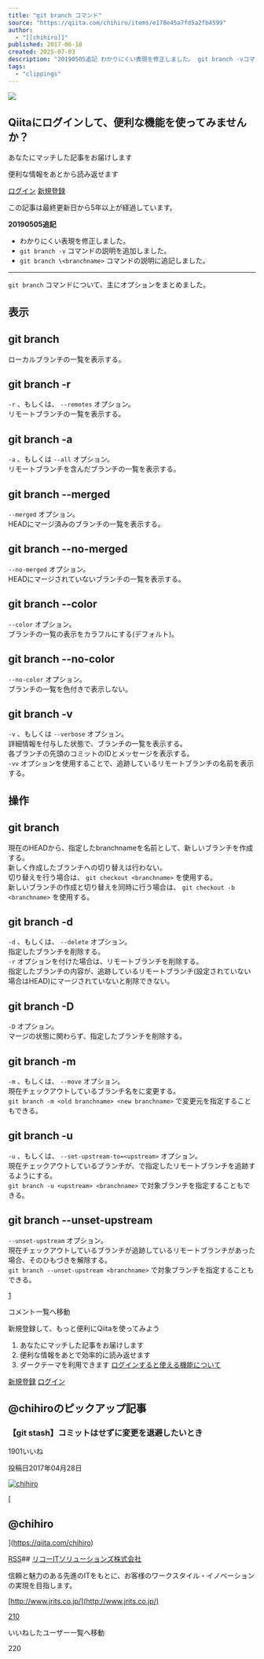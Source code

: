 ```yaml
---
title: "git branch コマンド"
source: "https://qiita.com/chihiro/items/e178e45a7fd5a2fb4599"
author:
  - "[[chihiro]]"
published: 2017-06-10
created: 2025-07-03
description: "20190505追記 わかりにくい表現を修正しました。 git branch -vコマンドの説明を追加しました。 git branch \コマンドの説明に追記しました。 git branchコマンドについて、主にオプションをまとめました。 ..."
tags:
  - "clippings"
---
```

![](https://relay-dsp.ad-m.asia/dmp/sync/bizmatrix?pid=c3ed207b574cf11376&d=x18o8hduaj&uid=)

## Qiitaにログインして、便利な機能を使ってみませんか？

あなたにマッチした記事をお届けします

便利な情報をあとから読み返せます

[ログイン](https://qiita.com/login?callback_action=login_or_signup&redirect_to=%2Fchihiro%2Fitems%2Fe178e45a7fd5a2fb4599&realm=qiita) [新規登録](https://qiita.com/signup?callback_action=login_or_signup&redirect_to=%2Fchihiro%2Fitems%2Fe178e45a7fd5a2fb4599&realm=qiita)

この記事は最終更新日から5年以上が経過しています。

**20190505追記**

- わかりにくい表現を修正しました。
- `git branch -v` コマンドの説明を追加しました。
- `git branch \<branchname>` コマンドの説明に追記しました。

---

`git branch` コマンドについて、主にオプションをまとめました。

## 表示

## git branch

ローカルブランチの一覧を表示する。

## git branch -r

`-r` 、もしくは、 `--remotes` オプション。  
リモートブランチの一覧を表示する。

## git branch -a

`-a` 、もしくは `--all` オプション。  
リモートブランチを含んだブランチの一覧を表示する。

## git branch --merged

`--merged` オプション。  
HEADにマージ済みのブランチの一覧を表示する。

## git branch --no-merged

`--no-merged` オプション。  
HEADにマージされていないブランチの一覧を表示する。

## git branch --color

`--color` オプション。  
ブランチの一覧の表示をカラフルにする(デフォルト)。

## git branch --no-color

`--no-color` オプション。  
ブランチの一覧を色付きで表示しない。

## git branch -v

`-v` 、もしくは `--verbose` オプション。  
詳細情報を付与した状態で、ブランチの一覧を表示する。  
各ブランチの先頭のコミットのIDとメッセージを表示する。  
`-vv` オプションを使用することで、追跡しているリモートブランチの名前を表示する。

## 操作

## git branch <branchname>

現在のHEADから、指定したbranchnameを名前として、新しいブランチを作成する。  
新しく作成したブランチへの切り替えは行わない。  
切り替えを行う場合は、 `git checkout <branchname>` を使用する。  
新しいブランチの作成と切り替えを同時に行う場合は、 `git checkout -b <branchname>` を使用する。

## git branch -d <branchname>

`-d` 、もしくは、 `--delete` オプション。  
指定したブランチを削除する。  
`-r` オプションを付けた場合は、リモートブランチを削除する。  
指定したブランチの内容が、追跡しているリモートブランチ(設定されていない場合はHEAD)にマージされていないと削除できない。

## git branch -D <branchname>

`-D` オプション。  
マージの状態に関わらず、指定したブランチを削除する。

## git branch -m <new branchname>

`-m` 、もしくは、 `--move` オプション。  
現在チェックアウトしているブランチ名を<new branchname>に変更する。  
`git branch -m <old branchname> <new branchname>` で変更元を指定することもできる。

## git branch -u <upstream>

`-u` 、もしくは、 `--set-upstream-to=<upstream>` オプション。  
現在チェックアウトしているブランチが、<upstream>で指定したリモートブランチを追跡するようにする。  
`git branch -u <upstream> <branchname>` で対象ブランチを指定することもできる。

## git branch --unset-upstream

`--unset-upstream` オプション。  
現在チェックアウトしているブランチが追跡しているリモートブランチがあった場合、そのひもづきを解除する。  
`git branch --unset-upstream <branchname>` で対象ブランチを指定することもできる。

[1](https://qiita.com/chihiro/items/#comments)

コメント一覧へ移動

新規登録して、もっと便利にQiitaを使ってみよう

1. あなたにマッチした記事をお届けします
2. 便利な情報をあとで効率的に読み返せます
3. ダークテーマを利用できます
[ログインすると使える機能について](https://help.qiita.com/ja/articles/qiita-login-user)

[新規登録](https://qiita.com/signup?callback_action=login_or_signup&redirect_to=%2Fchihiro%2Fitems%2Fe178e45a7fd5a2fb4599&realm=qiita) [ログイン](https://qiita.com/login?callback_action=login_or_signup&redirect_to=%2Fchihiro%2Fitems%2Fe178e45a7fd5a2fb4599&realm=qiita)

## @chihiroのピックアップ記事

### 【git stash】コミットはせずに変更を退避したいとき

1901いいね

投稿日2017年04月28日

[![chihiro](https://qiita-user-profile-images.imgix.net/https%3A%2F%2Fs3-ap-northeast-1.amazonaws.com%2Fqiita-image-store%2F0%2F45528%2Fd654151fa7f0771948992652feb6eb858d47d642%2Fx_large.png%3F1663908115?ixlib=rb-4.0.0&auto=compress%2Cformat&lossless=0&w=128&s=e2d545628538a19df03dcb1cf40cce8d)](https://qiita.com/chihiro)

[

## @chihiro

](https://qiita.com/chihiro)

[RSS](https://qiita.com/chihiro/feed)## [リコーITソリューションズ株式会社](https://qiita.com/organizations/jrits)

信頼と魅力のある先進のITをもとに、お客様のワークスタイル・イノベーションの実現を目指します。

[http://www.jrits.co.jp/](http://www.jrits.co.jp/)

[210](https://qiita.com/chihiro/items/e178e45a7fd5a2fb4599/likers)

いいねしたユーザー一覧へ移動

220